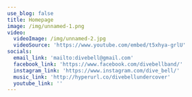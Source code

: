 ```yaml
---
use_blog: false
title: Homepage
image: /img/unnamed-1.png
video:
  videoImage: /img/unnamed-2.jpg
  videoSource: 'https://www.youtube.com/embed/t5xhya-grlU'
socials:
  email_link: 'mailto:divebell@gmail.com'
  facebook_link: 'https://www.facebook.com/divebellband/'
  instagram_link: 'https://www.instagram.com/dive_bell/'
  music_link: 'http://hyperurl.co/divebellundercover'
  youtube_link: ''
---
```


